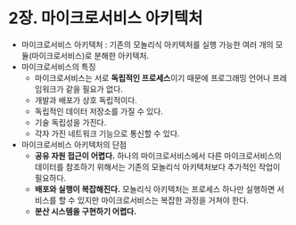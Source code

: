 # 2장. 마이크로서비스 아키텍처

- 마이크로서비스 아키텍처 : 기존의 모놀리식 아키텍처를 실행 가능한 여러 개의 모듈(마이크로서비스)로 분해한 아키텍처.
- 마이크로서비스의 특징
  - 마이크로서비스는 서로 **독립적인 프로세스**이기 때문에 프로그래밍 언어나 프레임워크가 같을 필요가 없다.
  - 개발과 배포가 상호 독립적이다.
  - 독립적인 데이터 저장소를 가질 수 있다.
  - 기술 독립성을 가진다.
  - 각자 가진 네트워크 기능으로 통신할 수 있다.
- 마이크로서비스 아키텍처의 단점
  - **공유 자원 접근이 어렵다.** 하나의 마이크로서비스에서 다른 마이크로서비스의 데이터를 참조하기 위해서는 기존의 모놀리식 아키텍처보다 추가적인 작업이 필요하다.
  - **배포와 실행이 복잡해진다.** 모놀리식 아키텍처는 프로세스 하나만 실행하면 서비스를 할 수 있지만 마이크로서비스는 복잡한 과정을 거쳐야 한다.
  - **분산 시스템을 구현하기 어렵다.** 